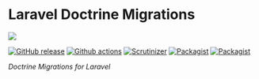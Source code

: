# Laravel Doctrine Migrations

<img src="https://cloud.githubusercontent.com/assets/7728097/12727192/10d2b2ca-c91c-11e5-9c06-13a2ea4ed364.jpg"/>

[![GitHub release](https://img.shields.io/github/release/laravel-doctrine/migrations.svg?style=flat-square)](https://packagist.org/packages/laravel-doctrine/migrations)
[![Github actions](https://github.com/laravel-doctrine/migrations/workflows/CI/badge.svg?branch=2.0)](https://github.com/laravel-doctrine/migrations/actions?query=workflow%3ACI+branch%3A2.0)
[![Scrutinizer](https://img.shields.io/scrutinizer/g/laravel-doctrine/migrations.svg?style=flat-square)](https://github.com/laravel-doctrine/migrations)
[![Packagist](https://img.shields.io/packagist/dm/laravel-doctrine/migrations.svg?style=flat-square)](https://packagist.org/packages/laravel-doctrine/migrations)
[![Packagist](https://img.shields.io/packagist/dt/laravel-doctrine/migrations.svg?style=flat-square)](https://packagist.org/packages/laravel-doctrine/migrations)

*Doctrine Migrations for Laravel*

